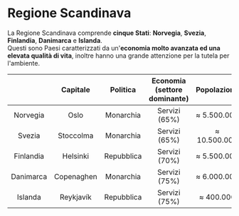 # Regione Scandinava

La Regione Scandinava comprende **cinque Stati**: **Norvegia**, **Svezia**,
**Finlandia**, **Danimarca** e **Islanda**.\
Questi sono Paesi caratterizzati da un'**economia molto avanzata ed una elevata
qualità di vita**, inoltre hanno una grande attenzione per la tutela per l'ambiente.

| | Capitale | Politica | Economia (settore dominante) | Popolazione |
| :-: | :-: | :-: | :-: | :-: |
| Norvegia | Oslo | Monarchia | Servizi (65%) | &#8776; 5.500.000 |
| Svezia | Stoccolma | Monarchia | Servizi (65%) | &#8776; 10.500.000 |
| Finlandia | Helsinki | Repubblica | Servizi (70%) | &#8776; 5.500.000 |
| Danimarca | Copenaghen | Monarchia | Servizi (75%) | &#8776; 6.000.000 |
| Islanda | Reykjavík | Repubblica | Servizi (75%) | &#8776; 400.000 |
